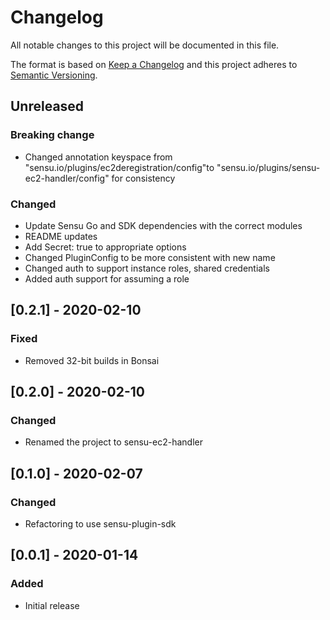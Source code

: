 # Changelog
All notable changes to this project will be documented in this file.

The format is based on [Keep a Changelog](http://keepachangelog.com/en/1.0.0/)
and this project adheres to [Semantic
Versioning](http://semver.org/spec/v2.0.0.html).

## Unreleased

### Breaking change
- Changed annotation keyspace from "sensu.io/plugins/ec2deregistration/config"to
  "sensu.io/plugins/sensu-ec2-handler/config" for consistency

### Changed
- Update Sensu Go and SDK dependencies with the correct modules
- README updates
- Add Secret: true to appropriate options
- Changed PluginConfig to be more consistent with new name
- Changed auth to support instance roles, shared credentials
- Added auth support for assuming a role

## [0.2.1] - 2020-02-10

### Fixed
- Removed 32-bit builds in Bonsai

## [0.2.0] - 2020-02-10

### Changed
- Renamed the project to sensu-ec2-handler

## [0.1.0] - 2020-02-07

### Changed
- Refactoring to use sensu-plugin-sdk

## [0.0.1] - 2020-01-14

### Added
- Initial release
